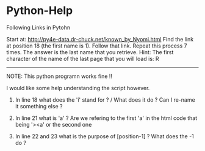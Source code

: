 # Python-Help
Following Links in Pytohn

Start at: http://py4e-data.dr-chuck.net/known_by_Nyomi.html
Find the link at position 18 (the first name is 1). Follow that link. Repeat this process 7 times. The answer is the last name that you retrieve.
Hint: The first character of the name of the last page that you will load is: R

----
NOTE: This python programn works fine !! 

I would like some help understanding the script however. 

1. In line 18 what does the 'i' stand for ? / What does it do ? Can I re-name it something else ?



2. In line 21 what is 'a' ? Are we refering to the first 'a' in the html code that being '><a' 
or the second one </a></li>

3. In line 22 and 23 what is the purpose of [position-1] ? What does the -1 do ?
